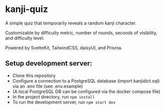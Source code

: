 # kanji-quiz

A simple quiz that temporarily reveals a random kanji character.

Customizable by difficulty metric, number of rounds, seconds of visibility, and difficulty level.

Powered by SvelteKit, TailwindCSS, daisyUI, and Prisma.

## Setup development server:
- Clone this repository
- Configure a connection to a PostgreSQL database (import kanjidict.sql) via an .env file (see .env.example)
- (A local PostgreSQL DB can be configured via the docker compose file)
- In the project directory, run `npm install`
- To run the development server, run `npm start dev`